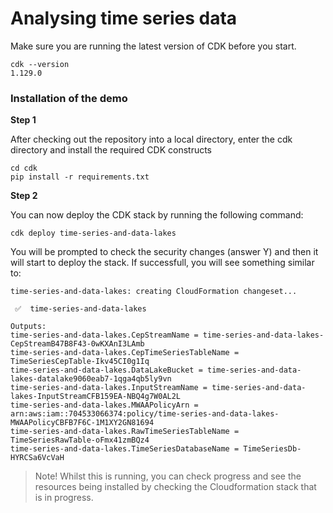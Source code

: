 # Analysing time series data

Make sure you are running the latest version of CDK before you start.

```
cdk --version
1.129.0
```

### Installation of the demo

**Step 1**

After checking out the repository into a local directory, enter the cdk directory and install the required CDK constructs

```
cd cdk
pip install -r requirements.txt
```

**Step 2**

You can now deploy the CDK stack by running the following command:

```
cdk deploy time-series-and-data-lakes
```

You will be prompted to check the security changes (answer Y) and then it will start to deploy the stack. If successfull, you will see something similar to:

```
time-series-and-data-lakes: creating CloudFormation changeset...

 ✅  time-series-and-data-lakes

Outputs:
time-series-and-data-lakes.CepStreamName = time-series-and-data-lakes-CepStreamB47B8F43-0wKXAnI3LAmb
time-series-and-data-lakes.CepTimeSeriesTableName = TimeSeriesCepTable-Ikv45CI0g1Iq
time-series-and-data-lakes.DataLakeBucket = time-series-and-data-lakes-datalake9060eab7-1qga4qb5ly9vn
time-series-and-data-lakes.InputStreamName = time-series-and-data-lakes-InputStreamCFB159EA-NBQ4g7W0AL2L
time-series-and-data-lakes.MWAAPolicyArn = arn:aws:iam::704533066374:policy/time-series-and-data-lakes-MWAAPolicyCBFB7F6C-1M1XY2GN81694
time-series-and-data-lakes.RawTimeSeriesTableName = TimeSeriesRawTable-oFmx41zmBQz4
time-series-and-data-lakes.TimeSeriesDatabaseName = TimeSeriesDb-HYRCSa6VcVaH
```

> Note! Whilst this is running, you can check progress and see the resources being installed by checking the Cloudformation stack that is in progress.
